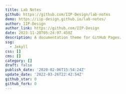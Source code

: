 ```yaml
---
title: Lab Notes
github: https://github.com/IIP-Design/lab-notes
demo: https://iip-design.github.io/lab-notes/
author: IIP-Design
author_link: https://github.com/IIP-Design
date: 2023-11-28T05:24:07.458Z
description: A documentation theme for GitHub Pages.
ssg:
  - Jekyll
css: []
cms: []
category: []
draft: false
publish_date: '2020-02-06T15:54:24Z'
update_date: '2022-03-26T22:42:54Z'
github_star: 0
github_fork: 0
---
```


